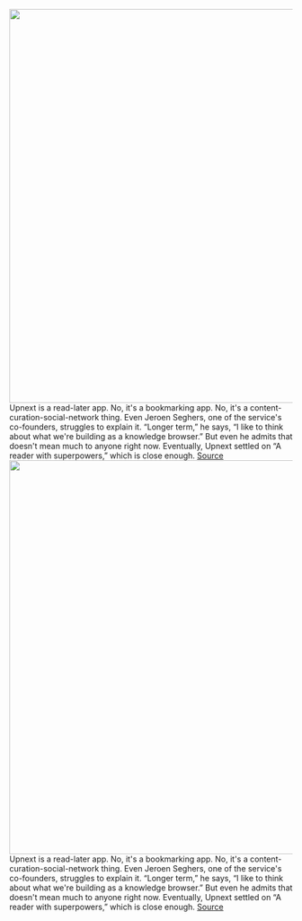 <img src='https://cdn.vox-cdn.com/thumbor/saf6bp28ImCd_FsW563Lt9Xwmhk=/0x0:3056x2000/1200x800/filters:focal(1284x756:1772x1244)/cdn.vox-cdn.com/uploads/chorus_image/image/71094580/Upnext_overview.0.jpg' width='700px' /><br/>
Upnext is a read-later app. No, it's a bookmarking app. No, it's a content-curation-social-network thing. Even Jeroen Seghers, one of the service's co-founders, struggles to explain it. “Longer term,” he says, “I like to think about what we're building as a knowledge browser.” But even he admits that doesn't mean much to anyone right now. Eventually, Upnext settled on “A reader with superpowers,” which is close enough.
<a href='https://www.theverge.com/2022/7/11/23200855/upnext-read-later-app'> Source <a/><img src='https://cdn.vox-cdn.com/thumbor/saf6bp28ImCd_FsW563Lt9Xwmhk=/0x0:3056x2000/1200x800/filters:focal(1284x756:1772x1244)/cdn.vox-cdn.com/uploads/chorus_image/image/71094580/Upnext_overview.0.jpg' width='700px' /><br/>
Upnext is a read-later app. No, it's a bookmarking app. No, it's a content-curation-social-network thing. Even Jeroen Seghers, one of the service's co-founders, struggles to explain it. “Longer term,” he says, “I like to think about what we're building as a knowledge browser.” But even he admits that doesn't mean much to anyone right now. Eventually, Upnext settled on “A reader with superpowers,” which is close enough.
<a href='https://www.theverge.com/2022/7/11/23200855/upnext-read-later-app'> Source <a/>